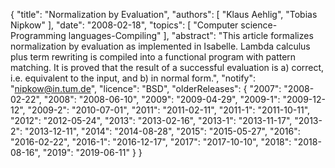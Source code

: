 {
    "title": "Normalization by Evaluation",
    "authors": [
        "Klaus Aehlig",
        "Tobias Nipkow"
    ],
    "date": "2008-02-18",
    "topics": [
        "Computer science-Programming languages-Compiling"
    ],
    "abstract": "This article formalizes normalization by evaluation as implemented in Isabelle. Lambda calculus plus term rewriting is compiled into a functional program with pattern matching. It is proved that the result of a successful evaluation is a) correct, i.e. equivalent to the input, and b) in normal form.",
    "notify": "nipkow@in.tum.de",
    "licence": "BSD",
    "olderReleases": {
        "2007": "2008-02-22",
        "2008": "2008-06-10",
        "2009": "2009-04-29",
        "2009-1": "2009-12-12",
        "2009-2": "2010-07-01",
        "2011": "2011-02-11",
        "2011-1": "2011-10-11",
        "2012": "2012-05-24",
        "2013": "2013-02-16",
        "2013-1": "2013-11-17",
        "2013-2": "2013-12-11",
        "2014": "2014-08-28",
        "2015": "2015-05-27",
        "2016": "2016-02-22",
        "2016-1": "2016-12-17",
        "2017": "2017-10-10",
        "2018": "2018-08-16",
        "2019": "2019-06-11"
    }
}